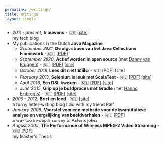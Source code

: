 ```yaml
---
permalink: /writings/
title: Writings
layout: single
---
```

* _2011 - present_, **tr ouwens** - 🇬🇧 [[site](http://jqno.nl)]<br>
  my tech blog
* My publications in the Dutch **Java Magazine**
  * _September 2021_, **De algoritmes van het Java Collections Framework** - 🇳🇱 [[PDF](https://www.dropbox.com/s/xs5zlh1eiitcise/java-magazine-2021-3.pdf)]
  * _September 2020_, **Actief worden in open source** (met [Danny van Bruggen](https://twitter.com/matozoid)) - 🇳🇱 [[PDF](https://www.dropbox.com/s/nq52nlblkalv3ef/java-magazine-2020-3.pdf)] [[site](https://nljug.org/java-magazine/java-magazine-3-2020-take-a-deep-dive-into-the-code/)]
  * _October 2018_, **Lees dit niet! ☠️💣💥** - 🇳🇱 [[PDF](https://www.dropbox.com/s/4ps9ufccavdp5kx/java-magazine-2018-4.pdf)] [[site](https://nljug.org/java-magazine/2018-editie-4/java-magazine-4-2018/)]
  * _February 2018_, **Selenium is leuk met ScalaTest** - 🇳🇱 [[PDF](https://www.dropbox.com/s/kj6errr6udf809x/java-magazine-2018-1.pdf)] [[site](https://nljug.org/java-magazine/selenium-is-leuk-met-scalatest/)]
  * _April 2016_, **Een DSL kweken** - 🇳🇱 [[PDF](https://www.dropbox.com/s/v4q4ws2zqgfnf2v/java-magazine-2016-2.pdf)] [[site](https://nljug.org/java-magazine/een-dsl-kweken/)]
  * _June 2015_, **Grip op je buildproces met Gradle** (met [Hanno Embregts](https://twitter.com/hannotify)) - 🇳🇱 [[PDF](https://www.dropbox.com/s/sab43l2k6brd3xu/java-magazine-2015-3.pdf)] [[site](https://nljug.org/java-magazine/grip-op-je-buildproces-met-gradle/)]
* _2009 - 2012_, **Brief en leed** - 🇳🇱 [[site](http://jqno.nl/briefenleed)]<br>
  a funny letter-writing blog I did with my friend Ralf
* _January 2008_, **Voorstel voor een methode voor de kwantitatieve analyse en vergelijking van beeldverhalen** - 🇳🇱 [[PDF](https://www.dropbox.com/s/gdswss6fkm3hbv7/paper.pdf)]<br>
  a way too in-depth survey of Asterix jokes
* _August 2005_, **The Performance of Wireless MPEG-2 Video Streaming** - 🇬🇧 [[PDF](https://www.dropbox.com/s/idenxmsvblck2zd/thesis.pdf)]<br>
  my Master's Thesis

